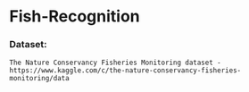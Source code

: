 # Fish-Recognition
### Dataset:
    The Nature Conservancy Fisheries Monitoring dataset - https://www.kaggle.com/c/the-nature-conservancy-fisheries-monitoring/data
